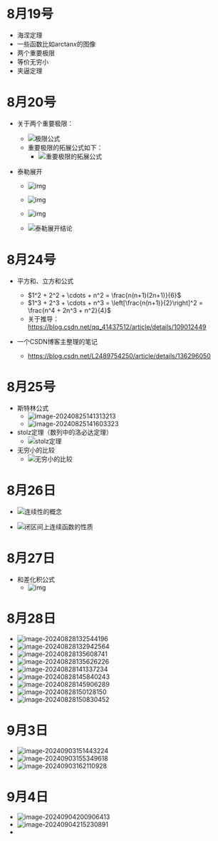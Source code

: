 # 8月19号

- 海涅定理
- 一些函数比如$\text{arctan}x$的图像
- 两个重要极限
- 等价无穷小
- 夹逼定理

# 8月20号

- 关于两个重要极限：
  - ![极限公式](https://i-blog.csdnimg.cn/blog_migrate/60a755678d7cddfda2debc33fdf1c5de.jpeg)
  - 重要极限的拓展公式如下：
    - ![重要极限的拓展公式](https://i-blog.csdnimg.cn/blog_migrate/5af62c513cf4c84be2f62d95626da6b1.jpeg)
  
- 泰勒展开
  - ![img](https://pic4.zhimg.com/v2-8d85d36c6b00dd2c97e9921c88e0398b_r.jpg)
  
  - ![img](https://pic1.zhimg.com/v2-25913a8a08a5a673cfc4f5cb0b738f0c_b.jpg)
  
  - ![img](https://pic3.zhimg.com/v2-6e89a95973a76a0153f07908c80b8ab6_b.jpg)
  
  - ![泰勒展开结论](https://pic4.zhimg.com/80/v2-3e74a4c40c2fc7ae72df08f4f0a5cb53_720w.webp)
  
    



# 8月24号

- 平方和、立方和公式
  - $1^2 + 2^2 + \cdots + n^2 = \frac{n(n+1)(2n+1)}{6}$
  - $1^3 + 2^3 + \cdots + n^3 = \left[\frac{n(n+1)}{2}\right]^2 = \frac{n^4 + 2n^3 + n^2}{4}$
  - 关于推导：https://blog.csdn.net/qq_41437512/article/details/109012449

- 一个CSDN博客主整理的笔记
  - https://blog.csdn.net/L2489754250/article/details/136296050



# 8月25号

- 斯特林公式
  - ![image-20240825141313213](C:\Users\12895\AppData\Roaming\Typora\typora-user-images\image-20240825141313213.png)
  - ![image-20240825141603323](C:\Users\12895\AppData\Roaming\Typora\typora-user-images\image-20240825141603323.png)
- stolz定理（数列中的洛必达定理）
  - ![stolz定理](https://pic1.zhimg.com/v2-56883f32e0c035895be56cf928a18d28_b.jpg)
- 无穷小的比较
  - ![无穷小的比较](C:\Users\12895\AppData\Roaming\Typora\typora-user-images\image-20240825163814580.png)

# 8月26日

- ![连续性的概念](C:\Users\12895\AppData\Roaming\Typora\typora-user-images\image-20240826104150097.png)



- ![闭区间上连续函数的性质](C:\Users\12895\AppData\Roaming\Typora\typora-user-images\image-20240826111355318.png)

# 8月27日

- 和差化积公式
  - ![img](https://pic2.zhimg.com/v2-d792428d707799e16b68c9830a147715_r.jpg)

# 8月28日

- ![image-20240828132544196](C:\Users\12895\AppData\Roaming\Typora\typora-user-images\image-20240828132544196.png)
- ![image-20240828132942564](C:\Users\12895\AppData\Roaming\Typora\typora-user-images\image-20240828132942564.png)
- ![image-20240828135608741](C:\Users\12895\AppData\Roaming\Typora\typora-user-images\image-20240828135608741.png)
- ![image-20240828135626226](C:\Users\12895\AppData\Roaming\Typora\typora-user-images\image-20240828135626226.png)
- ![image-20240828141337234](C:\Users\12895\AppData\Roaming\Typora\typora-user-images\image-20240828141337234.png)
- ![image-20240828145840243](C:\Users\12895\AppData\Roaming\Typora\typora-user-images\image-20240828145840243.png)
- ![image-20240828145906289](C:\Users\12895\AppData\Roaming\Typora\typora-user-images\image-20240828145906289.png)
- ![image-20240828150128150](C:\Users\12895\AppData\Roaming\Typora\typora-user-images\image-20240828150128150.png)
- ![image-20240828150830452](C:\Users\12895\AppData\Roaming\Typora\typora-user-images\image-20240828150830452.png)



# 9月3日

- ![image-20240903151443224](C:\Users\12895\AppData\Roaming\Typora\typora-user-images\image-20240903151443224.png)
- ![image-20240903155349618](C:\Users\12895\AppData\Roaming\Typora\typora-user-images\image-20240903155349618.png)
- ![image-20240903162110928](C:\Users\12895\AppData\Roaming\Typora\typora-user-images\image-20240903162110928.png)



# 9月4日

- ![image-20240904200906413](C:\Users\12895\AppData\Roaming\Typora\typora-user-images\image-20240904200906413.png)
- ![image-20240904215230891](C:\Users\12895\AppData\Roaming\Typora\typora-user-images\image-20240904215230891.png)
- 
